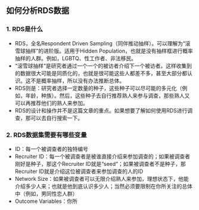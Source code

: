 ## 如何分析RDS数据

### 1. RDS是什么
- RDS，全名Respondent Driven Sampling（同伴推动抽样）。可以理解为“滚雪球抽样”的进阶版。适用于Hidden Population，也就是没有抽样框进行概率抽样的人群。例如，LGBTQ、性工作者、非法移民。
- “滚雪球抽样“是研究者通过一个一个的被访者介绍下一个被访者。这样收集到的数据很大可能是同质化的，也就是很可能这些人都差不多，甚至大部分都认识。这不是概率抽样，所以没有办法推断总体。
- RDS则是：研究者选择一定数量的种子，这些种子可以尽可能的多元化（例如，年龄，种族）。然后，这些种子去自行推荐熟人来参与调查，那些熟人又可以再推荐他们的熟人来参加。
- RDS的设计和操作并不是这篇文章的重点。如果想要了解如何使用RDS进行调查，那可以去自行搜索一下。

### 2. RDS数据集需要有哪些变量
- ID：每一个被调查者的独特编号
- Recruiter ID：每一个被调查者是被谁直接介绍来参加调查的；如果被调查者刚好是种子，那这个Recruiter ID就是“seed“；如果被调查者不是种子，那Recruiter ID就是介绍这位被调查者来参加调查的人的ID
- Network Size：如果被调查者可以无限介绍熟人来参加，理想状态下，他能介绍多少人来；也就是他到底认识多少人；当然必须要限制在你所关注的总体中（例如，男同性恋人群）
- Outcome Variables：你所
